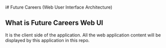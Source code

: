 i# Future Careers (Web User Interface Architecture)

## What is Future Careers Web UI
It is the client side of the application. All the web application content will be displayed by this application in this repo.
